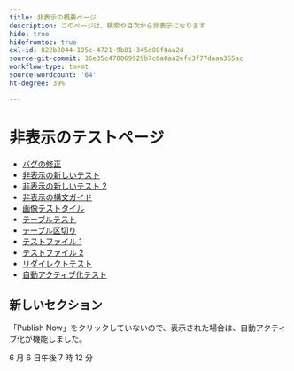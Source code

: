 ```yaml
---
title: 非表示の概要ページ
description: このページは、検索や目次から非表示になります
hide: true
hidefromtoc: true
exl-id: 822b2044-195c-4721-9b81-345d88f8aa2d
source-git-commit: 36e35c478069929b7c6a0aa2efc3f77daaa365ac
workflow-type: tm+mt
source-wordcount: '64'
ht-degree: 39%

---
```


# 非表示のテストページ

+ [バグの修正](hidden/bug-fixes.md)
+ [非表示の新しいテスト](hidden-new-test.md)
+ [非表示の新しいテスト 2](hidden-new-test-2.md)
+ [非表示の構文ガイド](hidden/syntax-style-guide.md)
+ [画像テストタイル](hidden/test-page.md)
+ [テーブルテスト](hidden/tables.md)
+ [テーブル区切り](hidden/table-breaks.md)
+ [テストファイル 1](hidden/note-test.md)
+ [テストファイル 2](hidden-test.md)
+ [リダイレクトテスト](hidden/test-redirection.md)
+ [自動アクティブ化テスト](hidden/autoactivate.md)

## 新しいセクション

「Publish Now」をクリックしていないので、表示された場合は、自動アクティブ化が機能しました。

6 月 6 日午後 7 時 12 分
